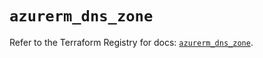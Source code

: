 # `azurerm_dns_zone`

Refer to the Terraform Registry for docs: [`azurerm_dns_zone`](https://registry.terraform.io/providers/hashicorp/azurerm/4.7.0/docs/resources/dns_zone).
